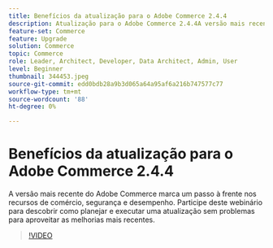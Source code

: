 ```yaml
---
title: Benefícios da atualização para o Adobe Commerce 2.4.4
description: Atualização para o Adobe Commerce 2.4.4A versão mais recente do Adobe Commerce marca um passo à frente nos recursos de comércio, segurança e desempenho. Participe deste webinário para descobrir como planejar e executar uma atualização sem problemas para aproveitar as melhorias mais recentes.
feature-set: Commerce
feature: Upgrade
solution: Commerce
topic: Commerce
role: Leader, Architect, Developer, Data Architect, Admin, User
level: Beginner
thumbnail: 344453.jpeg
source-git-commit: edd0bdb28a9b3d065a64a95af6a216b747577c77
workflow-type: tm+mt
source-wordcount: '88'
ht-degree: 0%

---
```


# Benefícios da atualização para o Adobe Commerce 2.4.4

A versão mais recente do Adobe Commerce marca um passo à frente nos recursos de comércio, segurança e desempenho. Participe deste webinário para descobrir como planejar e executar uma atualização sem problemas para aproveitar as melhorias mais recentes.

>[!VIDEO](https://video.tv.adobe.com/v/344453/?quality=12&learn=on)
